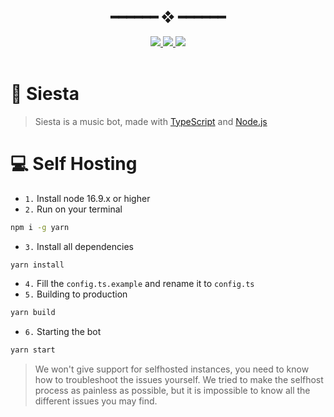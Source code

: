 <h2 align="center"> ━━━━━━  ❖  ━━━━━━ </h2>

<div align="center">
   <a href="https://github.com/itsjon4s/SiestaRewrite/stargazers">
      <img src="https://img.shields.io/github/stars/itsjon4s/SiestaRewrite?color=%23ffb29b&labelColor=%23101415&style=for-the-badge">
   </a>
   <a href="https://github.com/itsjon4s/SiestaRewrite/network/members/">
      <img src="https://img.shields.io/github/forks/itsjon4s/SiestaRewrite?color=%23A2B7EE&labelColor=%23101415&style=for-the-badge">
   </a>
   <a href="https://github.com/itsjon4s/SiestaRewrite/">
      <img src="https://img.shields.io/github/repo-size/itsjon4s/SiestaRewrite?color=%23ee6a70&labelColor=%23101415&style=for-the-badge">
   </a>
</div>
<br>
</p>

# 🐬 Siesta
> Siesta is a music bot, made with [TypeScript](https://www.typescriptlang.org/) and [Node.js](https://nodejs.org/)
# **💻 Self Hosting**

- `1.` Install node 16.9.x or higher
- `2.` Run on your terminal
```bash
npm i -g yarn
```
- `3.` Install all dependencies
```bash
yarn install
```
- `4.` Fill the `config.ts.example` and rename it to `config.ts`
- `5.` Building to production
```bash
yarn build
```
- `6.` Starting the bot
```bash
yarn start
```
> We won't give support for selfhosted instances, you need to know how to troubleshoot the issues yourself. We tried to make the selfhost process as painless as possible, but it is impossible to know all the different issues you may find.